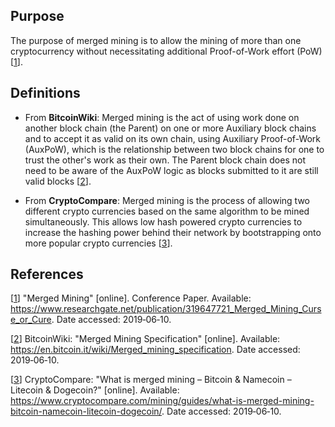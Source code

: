 ## Purpose

The purpose of merged mining is to allow the mining of more than one cryptocurrency without necessitating additional
Proof-of-Work effort (PoW) [[1]].

## Definitions

- From **BitcoinWiki**: Merged mining is the act of using work done on another block chain (the Parent) on one or more Auxiliary block chains and to accept it as valid on its own chain, using Auxiliary Proof-of-Work (AuxPoW), which is the relationship between two block chains for one to trust the other's work as their own. The Parent block chain does not need to be aware of the AuxPoW logic as blocks submitted to it are still valid blocks [[2]].

- From **CryptoCompare**: Merged mining is the process of allowing two different crypto currencies based on the same algorithm to be mined simultaneously. This allows low hash powered crypto currencies to increase the hashing power behind their network by bootstrapping onto more popular crypto currencies [[3]].


## References

[[1]] "Merged Mining" [online]. Conference Paper.
Available: <https://www.researchgate.net/publication/319647721_Merged_Mining_Curse_or_Cure>. Date accessed: 2019&#8209;06&#8209;10.

[1]: https://www.researchgate.net/publication/319647721_Merged_Mining_Curse_or_Cure
"Merged Mining"

[[2]] BitcoinWiki: "Merged Mining Specification" [online].
Available: <https://en.bitcoin.it/wiki/Merged_mining_specification>.
Date accessed: 2019&#8209;06&#8209;10.

[2]: https://en.bitcoin.it/wiki/Merged_mining_specification
"Merged Mining Specification"

[[3]] CryptoCompare: "What is merged mining – Bitcoin & Namecoin – Litecoin & Dogecoin?" [online].
Available: <https://www.cryptocompare.com/mining/guides/what-is-merged-mining-bitcoin-namecoin-litecoin-dogecoin/>.
Date accessed: 2019&#8209;06&#8209;10.

[3]: https://www.cryptocompare.com/mining/guides/what-is-merged-mining-bitcoin-namecoin-litecoin-dogecoin/
"What is Merged Mining –
Bitcoin & Namecoin –
Litecoin & Dogecoin?"

